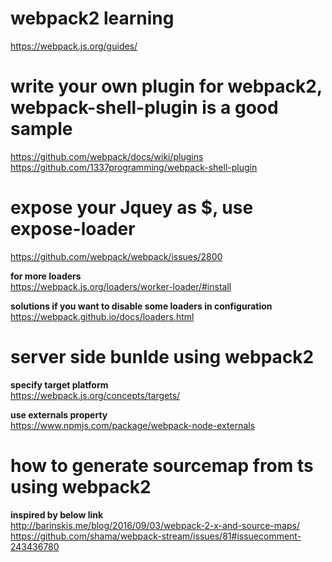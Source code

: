 # webpack2 learning 
https://webpack.js.org/guides/  

# write your own plugin for webpack2, webpack-shell-plugin is a good sample
https://github.com/webpack/docs/wiki/plugins  
https://github.com/1337programming/webpack-shell-plugin

# expose your Jquey as $, use expose-loader
https://github.com/webpack/webpack/issues/2800

**for more loaders**  
https://webpack.js.org/loaders/worker-loader/#install  

**solutions if you want to disable some loaders in configuration**  
https://webpack.github.io/docs/loaders.html


# server side bunlde using webpack2  
**specify target platform**  
https://webpack.js.org/concepts/targets/  

**use externals property**  
https://www.npmjs.com/package/webpack-node-externals  


# how to generate sourcemap from ts using webpack2  
**inspired by below link**  
http://barinskis.me/blog/2016/09/03/webpack-2-x-and-source-maps/  
https://github.com/shama/webpack-stream/issues/81#issuecomment-243436780  
